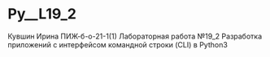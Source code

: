 # Py__L19_2
Кувшин Ирина ПИЖ-б-о-21-1(1) Лабораторная работа №19_2  Разработка приложений с интерфейсом командной строки (CLI) в Python3


